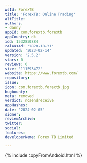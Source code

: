 ```yaml
---
wsId: ForexTB
title: 'ForexTB: Online Trading'
altTitle: 
authors:
- danny
appId: com.forextb.forextb
appCountry: dk
idd: 1532850884
released: '2020-10-21'
updated: '2023-02-14'
version: '2.5.2'
stars: 0
reviews: 0
size: '111593472'
website: https://www.forextb.com/
repository: 
issue: 
icon: com.forextb.forextb.jpg
bugbounty: 
meta: removed
verdict: nosendreceive
appHashes: 
date: '2024-02-05'
signer: 
reviewArchive: 
twitter: 
social: 
features: 
developerName: Forex TB Limited

---
```


 {% include copyFromAndroid.html %}
